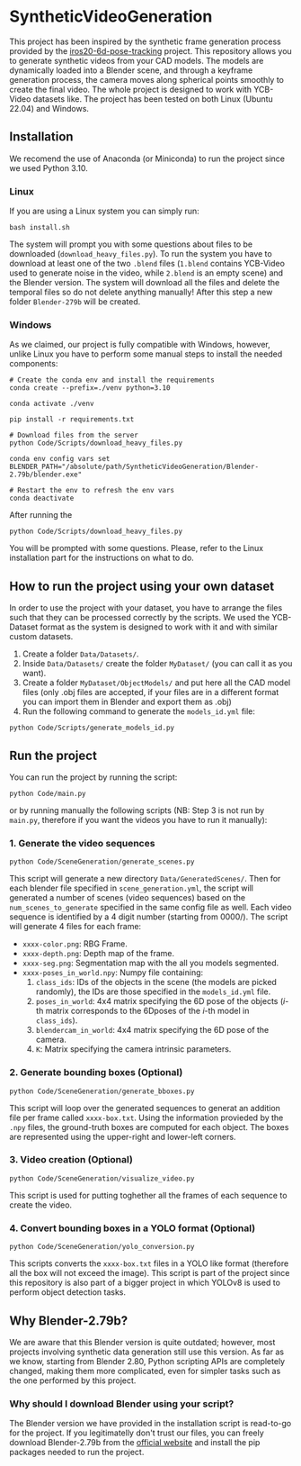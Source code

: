 # SyntheticVideoGeneration
This project has been inspired by the synthetic frame generation process provided by the [iros20-6d-pose-tracking](https://github.com/wenbowen123/iros20-6d-pose-tracking) project. This repository allows you to generate synthetic videos from your CAD models. The models are dynamically loaded into a Blender scene, and through a keyframe generation process, the camera moves along spherical points smoothly to create the final video. The whole project is designed to work with YCB-Video datasets like. The project has been tested on both Linux (Ubuntu 22.04) and Windows.

## Installation
We recomend the use of Anaconda (or Miniconda) to run the project since we used Python 3.10.

### Linux 
If you are using a Linux system you can simply run:
```
bash install.sh
```
The system will prompt you with some questions about files to be downloaded (`download_heavy_files.py`). To run the system you have to download at least one of the two `.blend` files (`1.blend` contains YCB-Video used to generate noise in the video, while `2.blend` is an empty scene) and the Blender version. The system will download all the files and delete the temporal files so do not delete anything manually! After this step a new folder `Blender-279b` will be created.

### Windows
As we claimed, our project is fully compatible with Windows, however, unlike Linux you have to perform some manual steps to install the needed components:

```
# Create the conda env and install the requirements
conda create --prefix=./venv python=3.10

conda activate ./venv

pip install -r requirements.txt

# Download files from the server
python Code/Scripts/download_heavy_files.py 

conda env config vars set BLENDER_PATH="/absolute/path/SyntheticVideoGeneration/Blender-2.79b/blender.exe"

# Restart the env to refresh the env vars
conda deactivate
```
After running the 
```
python Code/Scripts/download_heavy_files.py
```
You will be prompted with some questions. Please, refer to the Linux installation part for the instructions on what to do.

## How to run the project using your own dataset
In order to use the project with your dataset, you have to arrange the files such that they can be processed correctly by the scripts. We used the YCB-Dataset format as the system is designed to work with it and with similar custom datasets. 

1. Create a folder `Data/Datasets/`.
2. Inside `Data/Datasets/` create the folder `MyDataset/` (you can call it as you want).
3. Create a folder `MyDataset/ObjectModels/` and put here all the CAD model files (only .obj files are accepted, if your files are in a different format you can import them in Blender and export them as .obj)
4. Run the following command to generate the `models_id.yml` file:
```
python Code/Scripts/generate_models_id.py
```

## Run the project
You can run the project by running the script:
```
python Code/main.py
```
or by running manually the following scripts (NB: Step 3 is not run by `main.py`, therefore if you want the videos you have to run it manually):

### 1. Generate the video sequences
```
python Code/SceneGeneration/generate_scenes.py
```
This script will generate a new directory `Data/GeneratedScenes/`. Then for each blender file specified in `scene_generation.yml`, the script will generated a number of scenes (video sequences) based on the `num_scenes_to_generate` specified in the same config file as well. Each video sequence is identified by a 4 digit number (starting from 0000/). The script will generate 4 files for each frame:
 - `xxxx-color.png`: RBG Frame.
 - `xxxx-depth.png`: Depth map of the frame.
 - `xxxx-seg.png`: Segmentation map with the all you models segmented.
 - `xxxx-poses_in_world.npy`: Numpy file containing:
    1. `class_ids`: IDs of the objects in the scene (the models are picked randomly), the IDs are those specified in the `models_id.yml` file.
    2. `poses_in_world`: 4x4 matrix specifying the 6D pose of the objects ($i$-th matrix corresponds to the 6Dposes of the $i$-th model in `class_ids`).
    3. `blendercam_in_world`: 4x4 matrix specifying the 6D pose of the camera.
    4. `K`: Matrix specifying the camera intrinsic parameters.

### 2. Generate bounding boxes (Optional)
```
python Code/SceneGeneration/generate_bboxes.py
```
This script will loop over the generated sequences to generat an addition file per frame called `xxxx-box.txt`. Using the information provieded by the `.npy` files, the ground-truth boxes are computed for each object. The boxes are represented using the upper-right and lower-left corners.

### 3. Video creation (Optional)
```
python Code/SceneGeneration/visualize_video.py
```
This script is used for putting toghether all the frames of each sequence to create the video.

### 4. Convert bounding boxes in a YOLO format (Optional)
```
python Code/SceneGeneration/yolo_conversion.py
```
This scripts converts the `xxxx-box.txt` files in a YOLO like format (therefore all the box will not exceed the image). This script is part of the project since this repository is also part of a bigger project in which YOLOv8 is used to perform object detection tasks.

## Why Blender-2.79b?
We are aware that this Blender version is quite outdated; however, most projects involving synthetic data generation still use this version. As far as we know, starting from Blender 2.80, Python scripting APIs are completely changed, making them more complicated, even for simpler tasks such as the one performed by this project.

### Why should I download Blender using your script?
The Blender version we have provided in the installation script is read-to-go for the project. If you legitimatelly don't trust our files, you can freely download Blender-2.79b from the [official website](https://download.blender.org/release/Blender2.79/) and install the pip packages needed to run the project.